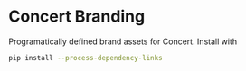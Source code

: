 Concert Branding
================

Programatically defined brand assets for Concert. Install with
```sh
pip install --process-dependency-links
```

